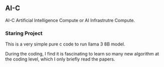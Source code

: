 ## <span style='padding-top:0.3em'>AI</span>-C

 <span style='padding-top:0.3em'>AI</span>-C
Artificial Intelligence Compute or AI Infrastrutre Compute.

### Staring Project
This is a very simple pure c code to run llama 3 8B model.

During the coding, I find it is fascinating to learn so many new algorithm at
the coding level, which I only briefly read the papers.
